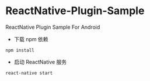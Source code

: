 # ReactNative-Plugin-Sample
ReactNative Plugin Sample For Android

- 下载 npm 依赖

```
npm install
```

- 启动 ReactNative 服务

```
react-native start
```

